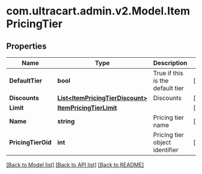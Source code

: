 
# com.ultracart.admin.v2.Model.ItemPricingTier

## Properties

Name | Type | Description | Notes
------------ | ------------- | ------------- | -------------
**DefaultTier** | **bool** | True if this is the default tier | [optional] 
**Discounts** | [**List&lt;ItemPricingTierDiscount&gt;**](ItemPricingTierDiscount.md) | Discounts | [optional] 
**Limit** | [**ItemPricingTierLimit**](ItemPricingTierLimit.md) |  | [optional] 
**Name** | **string** | Pricing tier name | [optional] 
**PricingTierOid** | **int** | Pricing tier object identifier | [optional] 

[[Back to Model list]](../README.md#documentation-for-models)
[[Back to API list]](../README.md#documentation-for-api-endpoints)
[[Back to README]](../README.md)

